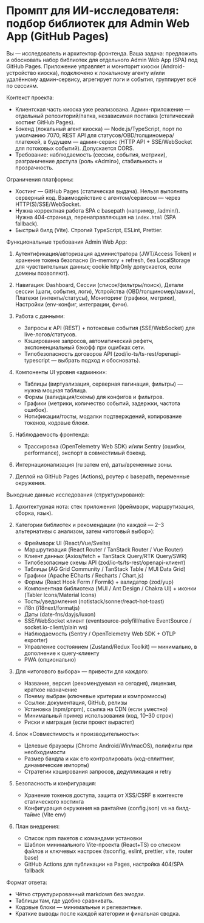 # Промпт для ИИ-исследователя: подбор библиотек для Admin Web App (GitHub Pages)

Вы — исследователь и архитектор фронтенда. Ваша задача: предложить и обосновать набор библиотек для отдельного Admin Web App (SPA) под GitHub Pages. Приложение управляет и мониторит киоски (Android-устройство киоска), подключено к локальному агенту и/или удалённому админ-сервису, агрегирует логи и события, группирует всё по сессиям.

Контекст проекта:

- Клиентская часть киоска уже реализована. Админ-приложение — отдельный репозиторий/папка, независимая поставка (статический хостинг GitHub Pages).
- Бэкенд (локальный агент киоска) — Node.js/TypeScript, порт по умолчанию 7070, REST API для статусов/OBD/толщиномера/платежей, в будущем — админ-сервис (HTTP API + SSE/WebSocket для потоковых событий). Допускается CORS.
- Требование: наблюдаемость (сессии, события, метрики), разграничение доступа (роль «Admin»), стабильность и прозрачность.

Ограничения платформы:

- Хостинг — GitHub Pages (статическая выдача). Нельзя выполнять серверный код. Взаимодействие с агентом/сервисом — через HTTP(S)/SSE/WebSocket.
- Нужна корректная работа SPA с basepath (например, /admin/). Нужна 404-страница, перенаправляющая на `index.html` (SPA fallback).
- Быстрый билд (Vite). Строгий TypeScript, ESLint, Prettier.

Функциональные требования Admin Web App:

1) Аутентификация/авторизация администратора (JWT/Access Token) и хранение токена безопасно (in-memory + refresh, без LocalStorage для чувствительных данных; cookie httpOnly допускается, если домены позволяют).

2) Навигация: Dashboard, Сессии (список/фильтры/поиск), Детали сессии (шаги, события, логи), Устройства (OBD/толщиномер/замки), Платежи (интенты/статусы), Мониторинг (графики, метрики), Настройки (env-конфиг, интеграции, фичи).

3) Работа с данными:
   - Запросы к API (REST) + потоковые события (SSE/WebSocket) для live-логов/статусов.
   - Кэширование запросов, автоматический рефетч, экспоненциальный бэкофф при ошибках сети.
   - Типобезопасность договоров API (zod/io-ts/ts-rest/openapi-typescript — выбрать подход и обосновать).

4) Компоненты UI уровня «админки»:
   - Таблицы (виртуализация, серверная пагинация, фильтры) — нужна мощная таблица.
   - Формы (валидация/схемы) для конфигов и фильтров.
   - Графики (метрики, количество событий, задержки, частота ошибок).
   - Нотификации/тосты, модалки подтверждений, копирование токенов, кодовые блоки.

5) Наблюдаемость фронтенда:
   - Трассировка (OpenTelemetry Web SDK) и/или Sentry (ошибки, performance), экспорт в совместимый бэкенд.

6) Интернационализация (ru затем en), даты/временные зоны.

7) Деплой на GitHub Pages (Actions), роутер с basepath, переменные окружения.

Выходные данные исследования (структурировано):

1) Архитектурная нота: стек приложения (фреймворк, маршрутизация, сборка, язык).

2) Категории библиотек и рекомендации (по каждой — 2–3 альтернативы с анализом, затем «итоговый выбор»):
   - Фреймворк UI (React/Vue/Svelte)
   - Маршрутизация (React Router / TanStack Router / Vue Router)
   - Клиент данных (Axios/fetch + TanStack Query/RTK Query/SWR)
   - Типобезопасные схемы API (zod/io-ts/ts-rest/openapi-клиент)
   - Таблицы (AG Grid Community / TanStack Table / MUI Data Grid)
   - Графики (Apache ECharts / Recharts / Chart.js)
   - Формы (React Hook Form / Formik) + валидатор (zod/yup)
   - Компонентная библиотека (MUI / Ant Design / Chakra UI) + иконки (Tabler Icons/Material Icons)
   - Тосты/уведомления (notistack/sonner/react-hot-toast)
   - i18n (i18next/formatjs)
   - Даты (date-fns/dayjs/luxon)
   - SSE/WebSocket клиент (eventsource-polyfill/native EventSource / socket.io-client/plain ws)
   - Наблюдаемость (Sentry / OpenTelemetry Web SDK + OTLP exporter)
   - Управление состоянием (Zustand/Redux Toolkit) — минимально, в дополнение к query-клиенту
   - PWA (опционально)
3) Для «итогового выбора» — привести для каждого:
   - Название, версия (рекомендуемая на сегодня), лицензия, краткое назначение
   - Почему выбран (ключевые критерии и компромиссы)
   - Ссылки: документация, GitHub, релизы
   - Установка (npm/pnpm), ссылка на CDN (если уместно)
   - Минимальный пример использования (код, 10–30 строк)
   - Риски и миграция (если проект вырастет)
4) Блок «Совместимость и производительность»:
   - Целевые браузеры (Chrome Android/Win/macOS), полифилы при необходимости
   - Размер бандла и как его контролировать (код-сплиттинг, динамические импорты)
   - Стратегии кэширования запросов, дедупликация и retry
5) Безопасность и конфигурация:
   - Хранение токенов доступа, защита от XSS/CSRF в контексте статического хостинга
   - Конфигурация окружения на рантайме (config.json) vs на билд-тайме (Vite env)
6) План внедрения:
   - Список npm пакетов с командами установки
   - Шаблон минимального Vite-проекта (React+TS) со списком файлов и ключевых настроек (tsconfig, eslint, prettier, vite, router base)
   - GitHub Actions для публикации на Pages, настройка 404/SPA fallback

Формат ответа:

- Чётко структурированный markdown без эмодзи.
- Таблицы там, где удобно сравнивать.
- Кодовые блоки — минимальные и релевантные.
- Краткие выводы после каждой категории и финальная сводка.
